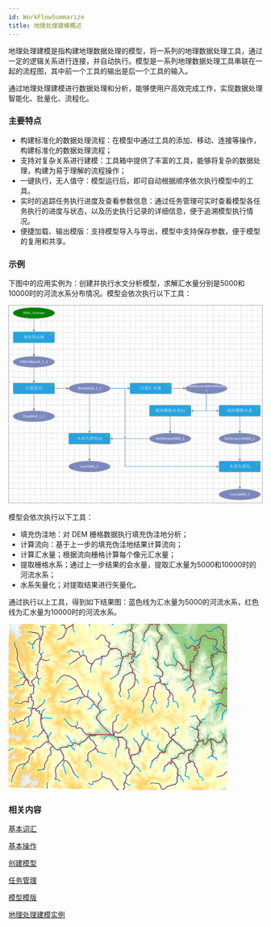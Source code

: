 ```yaml
---
id: WorkFlowSummarize
title: 地理处理建模概述
---
```

地理处理建模是指构建地理数据处理的模型，将一系列的地理数据处理工具，通过一定的逻辑关系进行连接，并自动执行。模型是一系列地理数据处理工具串联在一起的流程图，其中前一个工具的输出是后一个工具的输入。

通过地理处理建模进行数据处理和分析，能够使用户高效完成工作，实现数据处理智能化、批量化、流程化。

### 主要特点

  * 构建标准化的数据处理流程：在模型中通过工具的添加、移动、连接等操作，构建标准化的数据处理流程；
  * 支持对复杂关系进行建模：工具箱中提供了丰富的工具，能够将复杂的数据处理，构建为易于理解的流程操作；
  * 一键执行，无人值守：模型运行后，即可自动根据顺序依次执行模型中的工具。
  * 实时的追踪任务执行进度及查看参数信息：通过任务管理可实时查看模型各任务执行的进度与状态，以及历史执行记录的详细信息，便于追溯模型执行情况。
  * 便捷加载、输出模版：支持模型导入与导出，模型中支持保存参数，便于模型的复用和共享。

### 示例

下图中的应用实例为：创建并执行水文分析模型，求解汇水量分别是5000和10000时的河流水系分布情况。模型会依次执行以下工具：

![](img/WorkFlow.png)  

  
模型会依次执行以下工具：

  * 填充伪洼地：对 DEM 栅格数据执行填充伪洼地分析；
  * 计算流向：基于上一步的填充伪洼地结果计算流向；
  * 计算汇水量；根据流向栅格计算每个像元汇水量；
  * 提取栅格水系；通过上一步结果的会水量，提取汇水量为5000和10000时的河流水系；
  * 水系矢量化；对提取结果进行矢量化。

通过执行以上工具，得到如下结果图：蓝色线为汇水量为5000的河流水系，红色线为汇水量为10000时的河流水系。

![](img/WorkFlowresult.png)  

  
### 相关内容

 [基本词汇](WFConcepts)

 [基本操作](WFBasicOperation)

 [创建模型](CreatWorkFlow)

 [任务管理](WFTaskManagement)

 [模型模版](WorkFlowTemplate)

 [地理处理建模实例](WorkFlowApplications)